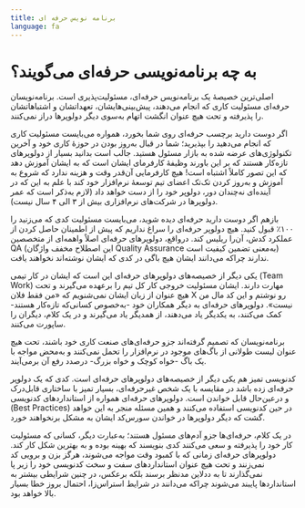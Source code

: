 ```yaml
---
title: برنامه نویس حرفه ای
language: fa
---
```


# به چه برنامه‌نویسی حرفه‌ای می‌گویند؟

اصلی‌ترین خصیصهٔ یک برنامه‌نویس حرفه‌ای، مسئولیت‌پذیری است. برنامه‌نویسان حرفه‌ای مسئولیت کاری که انجام می‌دهند، پیش‌بینی‌هایشان، تعهداتشان و اشتباهاتشان را پذیرفته و تحت هیچ عنوان انگشت اتهام به‌سوی دیگر دولوپرها دراز نمی‌کنند.

اگر دوست دارید برچسب حرفه‌ای روی شما بخورد، همواره می‌بایست مسئولیت کاری که انجام می‌دهید را بپذیرید؛ شما در قبال به‌روز بودن در حوزهٔ کاری خود و آخرین تکنولوژی‌های عرضه شده به بازار مسئول هستید. جالب است بدانید بسیار از دولوپرهای تازه‌کار هستند که بر این باورند وظیفهٔ کارفرمای ایشان است که به ایشان آموزش دهد که این تصور کاملاً اشتباه است! هیچ کارفرمایی آن‌قدر وقت و هزینه ندارد که شروع به آموزش و به‌روز کردن تک‌تک اعضای تیم توسعهٔ نرم‌افزار خود کند با علم به این که در آینده‌ای نه‌چندان دور، دولوپر خود را از دست خواهد داد (لازم به‌ذکر است که عمر دولوپرها در شرکت‌های نرم‌افزاری بیش از ۳ الی ۴ سال نیست).

بازهم اگر دوست دارید حرفه‌ای دیده شوید، می‌بایست مسئولیت کدی که می‌زنید را ۱۰۰٪ قبول کنید. هیچ دولوپر حرفه‌ای را سراغ نداریم که پیش از اطمینان حاصل کردن از عملکرد کدش، آن‌را ریلیس کند. درواقع، دولوپرهای حرفه‌ای اصلاً واهمه‌ای از متخصصین QA (این اصطلاح مخفف واژگان Quality Assurance به‌معنی تضمین کیفیت است) ندارند چراکه می‌دانند ایشان هیچ باگی در کدی که ایشان نوشته‌اند نخواهند یافت.

یکی دیگر از خصیصه‌های دولوپرهای حرفه‌ای این است که ایشان در کار تیمی (Team Work) مهارت دارند. ایشان مسئولیت خروجی کار کل تیم را برعهده می‌گیرند و تحت هیچ عنوان از زبان ایشان نمی‌شنویم که «من فقط فلان X رو نوشتم و این کد مال من نیست». دولوپرهای حرفه‌ای به دیگر همکاران خود -به‌خصوص کسانی‌که تازه‌کار هستند- کمک می‌کنند، به یکدیگر یاد می‌دهند، از همدیگر یاد می‌گیرند و در یک کلام، دیگران را ساپورت می‌کنند.

برنامه‌نویسان که تصمیم گرفته‌اند جزو حرفه‌ای‌های صنعت کاری خود باشند، تحت هیچ عنوان لیست طولانی از باگ‌های موجود در نرم‌افزار را تحمل نمی‌کنند و به‌محض مواجه با یک باگ -خواه کوچک و خواه بزرگ- درصدد رفع آن بر‌می‌آیند.

کدنویسی تمیز هم یکی دیگر از خصیصه‌های دولوپرهای حرفه‌ای است. کدی که یک دولوپر حرفه‌ای زده باشد در مقایسه با یک شخص غیرحرفه‌ای، بسیار تمیز با ساختاری قابل‌درک و درعین‌حال قابل‌ خواندن است. دولوپرهای حرفه‌ای همواره از استانداردهای کدنویسی (Best Practices) در حین کدنویسی استفاده می‌کنند و همین مسئله منجر به این خواهد گشت که دیگر دولوپرها در خواندن سورس‌کد ایشان به مشکل برنخواهند خورد.

در یک کلام، حرفه‌ای‌ها جزو آدم‌های مسئول هستند؛ به‌عبارت دیگر، کسانی که مسئولیت کار خود را پذیرفته و سعی می‌کنند کدی بنویسند که بهینه بوده و به بهترین شکل کار کند. دولوپرهای حرفه‌ای زمانی که با کمبود وقت مواجه می‌شوند، هرگز بزن و برویی کد نمی‌زنند و تحت هیچ عنوان استانداردهای سفت و سخت کدنویسی خود را زیر پا نمی‌گذارند تا به ددلاین مدنظر برسند بلکه برعکس، در چنین شرایطی بیشتر به استانداردها پایبند می‌شوند چراکه می‌دانند در شرایط استراس‌زا، احتمال بروز خطا بسیار بالا خواهد بود.

